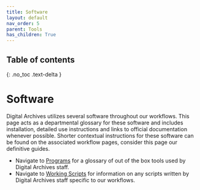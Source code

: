 ```yaml
---
title: Software
layout: default
nav_order: 5
parent: Tools
has_children: True
---
```

## Table of contents
{: .no_toc .text-delta }


# Software
Digital Archives utilizes several software throughout our workflows. This page acts as a departmental glossary for these software and includes installation, detailed use instructions and links to official documentation whenever possible. Shorter contextual instructions for these software can be found on the associated workflow pages, consider this page our definitive guides.

* Navigate to [Programs](programs.html) for a glossary of out of the box tools used by Digital Archives staff.
* Navigate to [Working Scripts](working-scripts.html) for information on any scripts written by Digital Archives staff specific to our workflows.
